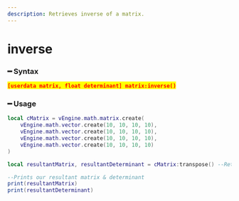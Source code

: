 ```yaml
---
description: Retrieves inverse of a matrix.
---
```


# inverse

### ━ Syntax

<mark style="color:red;">**`[userdata matrix, float determinant] matrix:inverse()`**</mark>

### ━ Usage

```lua
local cMatrix = vEngine.math.matrix.create(
    vEngine.math.vector.create(10, 10, 10, 10),
    vEngine.math.vector.create(10, 10, 10, 10),
    vEngine.math.vector.create(10, 10, 10, 10),
    vEngine.math.vector.create(10, 10, 10, 10)
)

local resultantMatrix, resultantDeterminant = cMatrix:transpose() --Retrieves our matrix's inverse & determinant

--Prints our resultant matrix & determinant
print(resultantMatrix)
print(resultantDeterminant)
```
